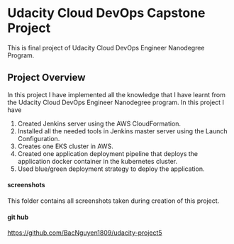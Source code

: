 # Udacity Cloud DevOps Capstone Project

This is final project of Udacity Cloud DevOps Engineer Nanodegree Program.

## Project Overview

In this project I have implemented all the knowledge that I have learnt from the Udacity Cloud DevOps Engineer Nanodegree program. In this project I have

1.  Created Jenkins server using the AWS CloudFormation.
2.  Installed all the needed tools in Jenkins master server using the Launch Configuration.
3.  Creates one EKS cluster in AWS.
4.  Created one application deployment pipeline that deploys the application docker container in the kubernetes cluster.
5.  Used blue/green deployment strategy to deploy the application.

#### screenshots

This folder contains all screenshots taken during creation of this project.

#### git hub
https://github.com/BacNguyen1809/udacity-project5
